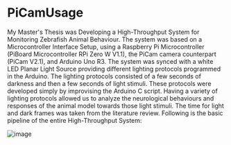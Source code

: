 # PiCamUsage
My Master's Thesis was Developing a High-Throughput System for Monitoring Zebrafish Animal Behaviour.
The system was based on a Microcontroller Interface Setup, using a Raspberry Pi Microcontroller (PiBoard Microcontroller RPi Zero W V1.1), the PiCam camera counterpart  (PiCam V2.1), and Arduino Uno R3.
The system was synced with a white LED Planar Light Source providing different lighting protocols programmed in the Arduino.
The lighting protocols consisted of a few seconds of darkness and then a few seconds of light stimuli. These protocols were developed simply by improvising the Arduino C script. Having a variety of lighting protocols allowed us to analyze the neurological behaviours and responses of the animal model towards those light stimuli. 
The time for light and dark frames was taken from the literature review. 
Following is the basic pipeline of the entire High-Throughput System:

![image](https://github.com/user-attachments/assets/1ac18795-51f4-4cf9-ad2b-82d22b3ae8d1)
